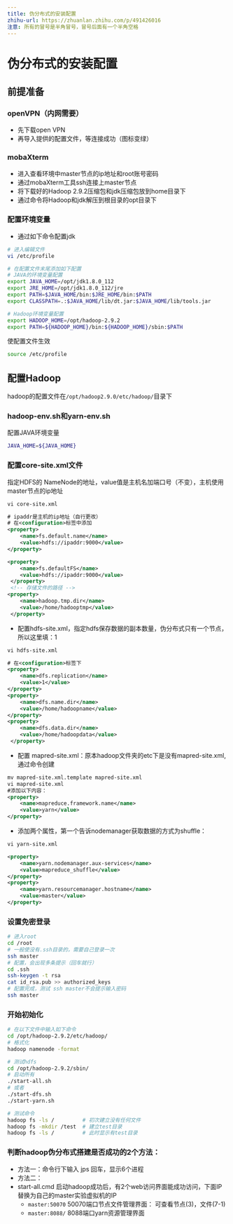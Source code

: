 ```yaml
---
title: 伪分布式的安装配置
zhihu-url: https://zhuanlan.zhihu.com/p/491426016
注意: 所有的冒号是半角冒号，冒号后面有一个半角空格
---
```


# 伪分布式的安装配置

## 前提准备

### openVPN（内网需要）

* 先下载open VPN
* 再导入提供的配置文件，等连接成功（图标变绿）

### mobaXterm
* 进入查看环境中master节点的ip地址和root账号密码
* 通过mobaXterm工具ssh连接上master节点
* 将下载好的Hadoop 2.9.2压缩包和jdk压缩包放到home目录下
* 通过命令将Hadoop和jdk解压到根目录的opt目录下

### 配置环境变量
* 通过如下命令配置jdk

```sh
# 进入编辑文件
vi /etc/profile

# 在配置文件末尾添加如下配置
# JAVA的环境变量配置
export JAVA_HOME=/opt/jdk1.8.0_112
export JRE_HOME=/opt/jdk1.8.0_112/jre
export PATH=$JAVA_HOME/bin:$JRE_HOME/bin:$PATH
export CLASSPATH=.:$JAVA_HOME/lib/dt.jar:$JAVA_HOME/lib/tools.jar 

# Hadoop环境变量配置
export HADOOP_HOME=/opt/hadoop-2.9.2 
export PATH=${HADOOP_HOME}/bin:${HADOOP_HOME}/sbin:$PATH 
```

使配置文件生效
```sh
source /etc/profile
```

## 配置Hadoop 
hadoop的配置文件在`/opt/hadoop2.9.0/etc/hadoop/`目录下

### hadoop-env.sh和yarn-env.sh

配置JAVA环境变量

```sh
JAVA_HOME=${JAVA_HOME}
```

### 配置core-site.xml文件
指定HDFS的 NameNode的地址，value值是主机名加端口号（不变），主机使用master节点的ip地址

```xml
vi core-site.xml

# ipaddr是主机的ip地址（自行更改）
# 在<configuration>标签中添加
<property>
	<name>fs.default.name</name>
	<value>hdfs://ipaddr:9000</value>
</property> 

<property>
	<name>fs.defaultFS</name>
	<value>hdfs://ipaddr:9000</value>
 </property>
 <!-- 存储文件的路径 -->
<property>
	<name>hadoop.tmp.dir</name>
	<value>/home/hadooptmp</value>
 </property> 
```

* 配置hdfs-site.xml，指定hdfs保存数据的副本数量，伪分布式只有一个节点，所以这里填：1

```xml
vi hdfs-site.xml

# 在<configuration>标签下
<property>
	<name>dfs.replication</name>
	<value>1</value>
</property>
<property>
	<name>dfs.name.dir</name>
	<value>/home/hadoopname</value>
</property>
<property>
	<name>dfs.data.dir</name>
	<value>/home/hadoopdata</value>
 </property>
```

* 配置 mapred-site.xml：原本hadoop文件夹的etc下是没有mapred-site.xml,通过命令创建

```xml
mv mapred-site.xml.template mapred-site.xml
vi mapred-site.xml
#添加以下内容：
<property>
	<name>mapreduce.framework.name</name>
	<value>yarn</value>
</property> 
```

* 添加两个属性，第一个告诉nodemanager获取数据的方式为shuffle：

```xml
vi yarn-site.xml

<property>
    <name>yarn.nodemanager.aux-services</name>
    <value>mapreduce_shuffle</value>
</property>
<property>
    <name>yarn.resourcemanager.hostname</name>
    <value>master</value>
</property>
```

### 设置免密登录

```sh
# 进入root
cd /root
# 一般使没有.ssh目录的，需要自己登录一次
ssh master
# 配置，会出现多条提示（回车就行）
cd .ssh
ssh-keygen -t rsa
cat id_rsa.pub >> authorized_keys 
# 配置完成，测试 ssh master不会提示输入密码
ssh master
```

### 开始初始化

```sh
# 在以下文件中输入如下命令
cd /opt/hadoop-2.9.2/etc/hadoop/
# 格式化
hadoop namenode -format

# 测试hdfs
cd /opt/hadoop-2.9.2/sbin/
# 启动所有
./start-all.sh
# 或者
./start-dfs.sh
./start-yarn.sh

# 测试命令
hadoop fs -ls /         # 初次建立没有任何文件
hadoop fs -mkdir /test  # 建立test目录
hadoop fs -ls /         # 此时显示有test目录
```



### 判断hadoop伪分布式搭建是否成功的2个方法：
* 方法一：命令行下输入 jps 回车，显示6个进程
* 方法二： 
* start-all.cmd   启动hadoop成功后，有2个web访问界面能成功访问，下面IP替换为自己的master实验虚拟机的IP
    * `master:50070`  50070端口节点文件管理界面： 可查看节点(3)，文件(7-1)
    * `master:8088/`     8088端口yarn资源管理界面